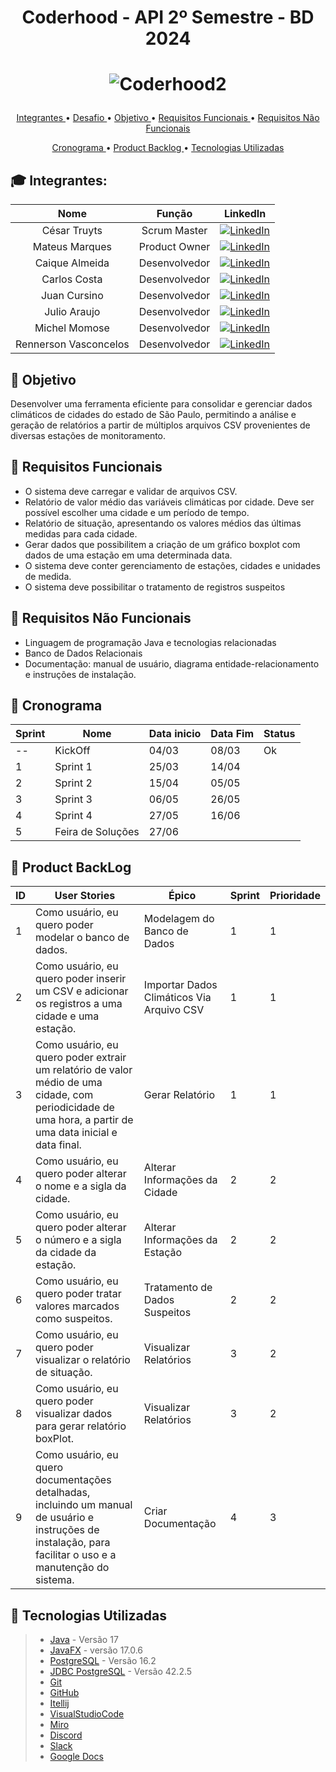 # <p align = "center"> Coderhood - API 2º Semestre - BD 2024

# <p align = "center"> ![Coderhood2](https://github.com/CoderhoodFatec-2024-1/Coderhood/assets/87550162/771a8ed8-4c0b-46b4-838d-0358347ca0e5)


<p align="center">
  <a href ="#mortar_board-integrantes-da-equipe"> Integrantes </a>  •
  <a href ="#anger-descrição-do-desafio"> Desafio </a>  •
  <a href ="#dart-objetivo"> Objetivo </a>  •
  <a href="#page_facing_up-requisitos-funcionais"> Requisitos Funcionais </a> •
  <a href="#page_with_curl-requisitos-não-funcionais"> Requisitos Não Funcionais </a>
</p>
<p align="center">
  <a href ="#calendar-cronograma"> Cronograma </a>  •
  <a href="#date-product-backlog"> Product Backlog </a> •
  <a href="#bookmark-tecnologias-utilizadas"> Tecnologias Utilizadas </a>
</p>


## :mortar_board: Integrantes:

| **Nome**                   | **Função**            | **LinkedIn**                                                  |
|:----------------------:|:-----------------:|:----------------------------------------------------------:|
| César Truyts           | Scrum Master      | [![LinkedIn](https://img.shields.io/badge/LinkedIn-Profile-blue?style=flat-square&logo=linkedin&labelColor=blue)](https://shorturl.at/BC169) |
| Mateus Marques         | Product Owner     | [![LinkedIn](https://img.shields.io/badge/LinkedIn-Profile-blue?style=flat-square&logo=linkedin&labelColor=blue)](https://shorturl.at/BMRT2) |
| Caique Almeida         | Desenvolvedor     | [![LinkedIn](https://img.shields.io/badge/LinkedIn-Profile-blue?style=flat-square&logo=linkedin&labelColor=blue)](https://shorturl.at/acghx) |
| Carlos Costa           | Desenvolvedor     | [![LinkedIn](https://img.shields.io/badge/LinkedIn-Profile-blue?style=flat-square&logo=linkedin&labelColor=blue)](https://shorturl.at/alST4) |
| Juan Cursino           | Desenvolvedor     | [![LinkedIn](https://img.shields.io/badge/LinkedIn-Profile-blue?style=flat-square&logo=linkedin&labelColor=blue)](https://shorturl.at/gpDES) |
| Julio Araujo           | Desenvolvedor     | [![LinkedIn](https://img.shields.io/badge/LinkedIn-Profile-blue?style=flat-square&logo=linkedin&labelColor=blue)](https://shorturl.at/eCIXZ) |
| Michel Momose          | Desenvolvedor     | [![LinkedIn](https://img.shields.io/badge/LinkedIn-Profile-blue?style=flat-square&logo=linkedin&labelColor=blue)](https://shorturl.at/ciLS3) |
| Rennerson Vasconcelos  | Desenvolvedor     | [![LinkedIn](https://img.shields.io/badge/LinkedIn-Profile-blue?style=flat-square&logo=linkedin&labelColor=blue)](https://shorturl.at/mpF39) |


## :dart: Objetivo

Desenvolver uma ferramenta eficiente para consolidar e gerenciar dados climáticos de cidades do estado de São Paulo, permitindo a análise e geração de relatórios a partir de múltiplos arquivos CSV provenientes de diversas estações de monitoramento.

## :page_facing_up: Requisitos Funcionais
* O sistema deve carregar e validar de arquivos CSV.
* Relatório de valor médio das variáveis climáticas por cidade. Deve ser possível escolher uma cidade e um período de tempo.
* Relatório de situação, apresentando os valores médios das últimas medidas para cada cidade.
* Gerar dados que possibilitem a criação de um gráfico boxplot com dados de uma estação em uma determinada data.
* O sistema deve conter gerenciamento de estações, cidades e unidades de medida.
* O sistema deve possibilitar o tratamento de registros suspeitos

## :page_with_curl: Requisitos Não Funcionais

* Linguagem de programação Java e tecnologias relacionadas
* Banco de Dados Relacionais
* Documentação: manual de usuário, diagrama entidade-relacionamento e instruções de instalação.

## :calendar: Cronograma

| Sprint  | Nome | Data inicio  | Data Fim | Status |
| ------------- | ------------- | ------------- | ------------- | ------------- |
| --  | KickOff   | 04/03   | 08/03 | Ok |
|  1  | Sprint 1   | 25/03   | 14/04 |    |
|  2  | Sprint 2   | 15/04   | 05/05 |    |
|  3  | Sprint 3   | 06/05   | 26/05 |    |
|  4  | Sprint 4   | 27/05   | 16/06 |    |
|  5  | Feira de Soluções  | 27/06 |    |


## :date: Product BackLog
| ID   | User Stories                                                 | Épico                       | Sprint                                                    | Prioridade |
| ---- | ------------------------------------------------------------ | --------------------------- | --------------------------------------------------------- | ---------- |
| 1 | Como usuário, eu quero poder modelar o banco de dados. | Modelagem do Banco de Dados | 1 | 1 |
| 2 | Como usuário, eu quero poder inserir um CSV e adicionar os registros a uma cidade e uma estação. | Importar Dados Climáticos Via Arquivo CSV | 1 | 1 |
| 3 | Como usuário, eu quero poder extrair um relatório de valor médio de uma cidade, com periodicidade de uma hora, a partir de uma data inicial e data final. | Gerar Relatório | 1 | 1 |
| 4 | Como usuário, eu quero poder alterar o nome e a sigla da cidade. | Alterar Informações da Cidade | 2 | 2 |
| 5 | Como usuário, eu quero poder alterar o número e a sigla da cidade da estação. | Alterar Informações da Estação | 2 | 2 |
| 6 | Como usuário, eu quero poder tratar valores marcados como suspeitos. | Tratamento de Dados Suspeitos | 2 | 2 |
| 7 | Como usuário, eu quero poder visualizar o relatório de situação. | Visualizar Relatórios | 3 | 2 |
| 8 | Como usuário, eu quero poder visualizar dados para gerar relatório boxPlot. | Visualizar Relatórios | 3 | 2 |
| 9 | Como usuário, eu quero documentações detalhadas, incluindo um manual de usuário e instruções de instalação, para facilitar o uso e a manutenção do sistema. | Criar Documentação | 4 | 3 |


## :bookmark: Tecnologias Utilizadas
> * [Java](https://www.java.com/pt-BR/) - Versão 17
> * [JavaFX](https://openjfx.io/) - versão 17.0.6
> * [PostgreSQL](https://www.postgresql.org/) - Versão 16.2
> * [JDBC PostgreSQL](https://jdbc.postgresql.org/) -  Versão 42.2.5
> * [Git](https://git-scm.com/)
> * [GitHub](https://github.com/)
> * [Itellij](https://www.jetbrains.com/pt-br/idea/)
> * [VisualStudioCode](https://visualstudio.microsoft.com/pt-br/)
> * [Miro](https://miro.com)
> * [Discord](https://discord.com/)
> * [Slack](https://slack.com/)
> * [Google Docs](https://docs.google.com/)